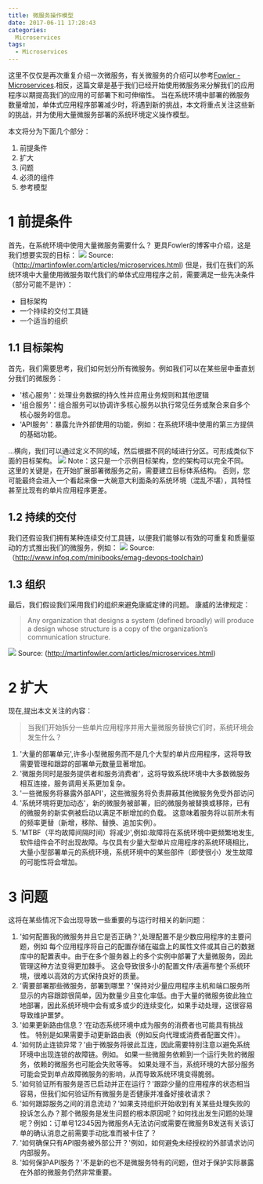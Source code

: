 ```yaml
---
title: 微服务操作模型
date: 2017-06-11 17:28:43
categories:
  Microservices
tags: 
  - Microservices
---
```


这里不仅仅是再次重复介绍一次微服务，有关微服务的介绍可以参考[Fowler - Microservices](http://martinfowler.com/articles/microservices.htmlFowler-Microservices).相反，这篇文章是基于我们已经开始使用微服务来分解我们的应用程序以期提高我们的应用的可部署下和可伸缩性。
当在系统环境中部署的微服务数量增加，单体式应用程序部署减少时，将遇到新的挑战，本文将重点关注这些新的挑战，并为使用大量微服务部署的系统环境定义操作模型。

本文将分为下面几个部分：
1. 前提条件
2. 扩大
3. 问题
4. 必须的组件
5. 参考模型

# 1 前提条件
首先，在系统环境中使用大量微服务需要什么？
更具Fowler的博客中介绍，这是我们想要实现的目标：
![](./microservices-1.png)
Source: （http://martinfowler.com/articles/microservices.html)
但是，我们在我们的系统环境中大量使用微服务取代我们的单体式应用程序之前，需要满足一些先决条件（部分可能不是许）：
- 目标架构
- 一个持续的交付工具链
- 一个适当的组织

## 1.1 目标架构
首先，我们需要思考，我们如何划分所有微服务。例如我们可以在某些层中垂直划分我们的微服务：
- '核心服务'：处理业务数据的持久性并应用业务规则和其他逻辑
- '组合服务'：组合服务可以协调许多核心服务以执行常见任务或聚合来自多个核心服务的信息。
- 'API服务'：暴露允许外部使用的功能，例如：在系统环境中使用的第三方提供的基础功能。

...横向，我们可以通过定义不同的域，然后根据不同的域进行分区。可形成类似下面的目标架构。
![](./microservices-architecture.png)
Note：这只是一个示例目标架构，您的架构可以完全不同。 这里的关键是，在开始扩展部署微服务之前，需要建立目标体系结构。 否则，您可能最终会进入一个看起来像一大碗意大利面条的系统环境（混乱不堪），其特性甚至比现有的单片应用程序更差。

## 1.2 持续的交付
我们还假设我们拥有某种连续交付工具链，以便我们能够以有效的可重复和质量驱动的方式推出我们的微服务，例如：
![](./microservices-1-2.png)
Source:（http://www.infoq.com/minibooks/emag-devops-toolchain)

## 1.3 组织
最后，我们假设我们采用我们的组织来避免康威定律的问题。 康威的法律规定：
> Any organization that designs a system (defined broadly) will produce a design whose structure is a copy of the organization’s communication structure. 

![](./microservices-1-1.png)
Source: (http://martinfowler.com/articles/microservices.html)

# 2 扩大
现在,提出本文关注的内容：
> 当我们开始拆分一些单片应用程序并用大量微服务替换它们时，系统环境会发生什么？
1. '大量的部署单元',许多小型微服务而不是几个大型的单片应用程序，这将导致需要管理和跟踪的部署单元数量显著增加。
2. '微服务同时是服务提供者和服务消费者'，这将导致系统环境中大多数微服务相互连接，服务调用关系更加复杂。
3. '一些微服务将暴露外部API'，这些微服务将负责屏蔽其他微服务免受外部访问
4. '系统环境将更加动态'，新的微服务被部署，旧的微服务被替换或移除，已有的微服务的新实例被启动以满足不断增加的负载。 这意味着服务将以前所未有的频率更替（新增，移除、替换、追加实例）。
5. 'MTBF（平均故障间隔时间）将减少',例如:故障将在系统环境中更频繁地发生,软件组件会不时出现故障。与仅具有少量大型单片应用程序的系统环境相比，大量小型部署单元的系统环境，系统环境中的某些部件（即使很小）发生故障的可能性将会增加。

# 3 问题
这将在某些情况下会出现导致一些重要的与运行时相关的新问题：
1. '如何配置我的微服务并且它是否正确？',处理配置不是少数应用程序的主要问题，例如 每个应用程序将自己的配置存储在磁盘上的属性文件或其自己的数据库中的配置表中。由于在多个服务器上的多个实例中部署了大量微服务，因此管理这种方法变得更加棘手。 这会导致很多小的配置文件/表遍布整个系统环境，很难以高效的方式保持良好的质量。
2. '需要部署那些微服务，部署到哪里？'保持对少量应用程序主机和端口服务所显示的内容跟踪很简单，因为数量少且变化率低。由于大量的微服务彼此独立地部署，因此系统环境中会有或多或少的连续变化，如果手动处理，这很容易导致维护噩梦。
3. '如果更新路由信息？‘在动态系统环境中成为服务的消费者也可能具有挑战性。 特别是如果需要手动更新路由表（例如反向代理或消费者配置文件）。
4. '如何防止连锁异常？'由于微服务将彼此互连，因此需要特别注意以避免系统环境中出现连锁的故障链。例如。 如果一些微服务依赖到一个运行失败的微服务，依赖的微服务也可能会失败等等。 如果处理不当，系统环境的大部分服务可能会受到单点故障微服务的影响，从而导致系统环境变得脆弱。
5. '如何验证所有服务是否已启动并正在运行？'跟踪少量的应用程序的状态相当容易，但我们如何验证所有微服务是否健康并准备好接收请求？
6. '如何跟踪服务之间的消息流动？'如果支持组织开始收到有关某些处理失败的投诉怎么办？那个微服务是发生问题的根本原因呢？如何找出发生问题的处理呢？例如：订单号12345因为微服务A无法访问或需要在微服务B发送有关该订单的确认消息之前需要手动批准而被卡住了？
7. '如何确保只有API服务被外部公开？'例如，如何避免未经授权的外部请求访问内部服务。
8. '如何保护API服务？'不是新的也不是微服务特有的问题，但对于保护实际暴露在外部的微服务仍然非常重要。
